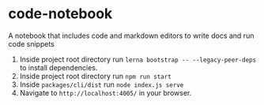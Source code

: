 # code-notebook
A notebook that includes code and markdown editors to write docs and run code snippets  

1. Inside project root directory run `lerna bootstrap -- --legacy-peer-deps` to install dependencies.
2. Inside project root directory run `npm run start`
3. Inside `packages/cli/dist` run `node index.js serve`
4. Navigate to `http://localhost:4005/` in your browser.
